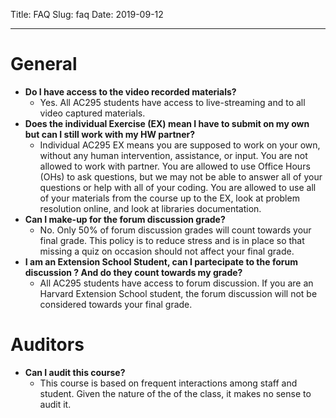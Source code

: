 Title: FAQ
Slug: faq
Date: 2019-09-12

<style>
pre {
  background-color: #F5F5F5;
  display: block;
  font-family: monospace;
  font-size: 14px;
  white-space: pre;
  border-color: #999999;
  border-width: 1px;
  border-style: solid;
  border-radius: 6px;
  margin: 1em 0;
  padding: 5px;
  white-space: pre-wrap;
}
.containerMain {
    display: flex;
    width: 100%;
    height: 300px;
}
</style>



<hr>

# General
- **Do I have access to the video recorded materials?**
  - Yes. All AC295 students have access to live-streaming and to all video captured materials.
- **Does the individual Exercise (EX) mean I have to submit on my own but can I still work with my HW partner?**
  - Individual AC295 EX means you are supposed to work on your own, without any human intervention, assistance, or input. You are not allowed to work with partner. You are allowed to use Office Hours (OHs) to ask questions, but we may not be able to answer all of your questions or help with all of your coding. You are allowed to use all of your materials from the course up to the EX, look at problem resolution online, and look at libraries documentation.
- **Can I make-up for the forum discussion grade?**
  - No. Only 50% of forum discussion grades will count towards your final grade. This policy is to reduce stress and is in place so that missing a quiz on occasion should not affect your final grade.
- **I am an Extension School Student, can I partecipate to the forum discussion ? And do they count towards my grade?**
  - All AC295 students have access to forum discussion. If you are an Harvard Extension School student, the forum discussion will not be considered towards your final grade.

# Auditors
- **Can I audit this course?**
  - This course is based on frequent interactions among staff and student. Given the nature of the of the class, it makes no sense to audit it.